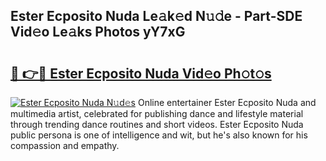 ## Ester Ecposito Nuda Le𝚊k𝚎d N𝚞𝚍e - Part-SDE Vid𝚎o Le𝚊ks Photos yY7xG

# <h2><a href="http://fbdjhvs.evod.top/?m=Ester+Ecposito+Nuda">🔗 👉🔴 Ester Ecposito Nuda Vid𝚎o Ph𝚘t𝚘s</a></h2>

[![Ester Ecposito Nuda N𝚞d𝚎s](https://i.imgur.com/8V9OHl7.gif)](http://fbdjhvs.evod.top/?m=Ester+Ecposito+Nuda)
Online entertainer Ester Ecposito Nuda and multimedia artist, celebrated for publishing dance and lifestyle material through trending dance routines and short videos. Ester Ecposito Nuda public persona is one of intelligence and wit, but he's also known for his compassion and empathy. 
